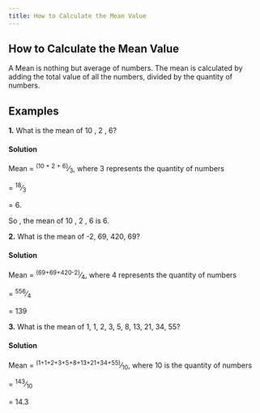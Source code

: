 ```yaml
---
title: How to Calculate the Mean Value
---
```

## How to Calculate the Mean Value

A Mean is nothing but average of numbers. The mean is calculated by adding the total value of all the numbers, divided by the quantity of numbers.

<h2> Examples </h2>

<p><b>1.</b> What is the mean of 10 , 2 , 6?</p>
<h4> Solution </h4> 
<p> Mean = <sup>(10 + 2 + 6)</sup>&frasl;<sub>3</sub>, where 3 represents the quantity of numbers </p>
<p> = <sup>18</sup>&frasl;<sub>3</sub> </p>
<p> = 6. </p>
<p> So , the mean of 10 , 2 , 6 is  6. </p>

<p><b>2.</b> What is the mean of -2, 69, 420, 69? </p>
<h4> Solution </h4>
<p> Mean = <sup>(69+69+420-2)</sup>&frasl;<sub>4</sub>, where 4 represents the quantity of numbers </p>
<p> = <sup>556</sup>&frasl;<sub>4</sub> </p>
<p> = 139 </p>

<p><b>3.</b> What is the mean of 1, 1, 2, 3, 5, 8, 13, 21, 34, 55? </p>
<h4> Solution </h4>
<p> Mean = <sup>(1+1+2+3+5+8+13+21+34+55)</sup>&frasl;<sub>10</sub>, where 10 is the quantity of numbers </p>
<p> = <sup>143</sup>&frasl;<sub>10</sub> </p>
<p> = 14.3 </p>
